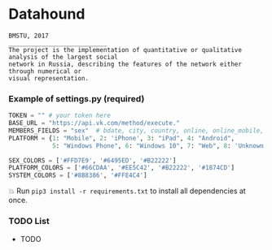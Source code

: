 # Datahound
    BMSTU, 2017
    ___________________________
    The project is the implementation of quantitative or qualitative analysis of the largest social 
    network in Russia, describing the features of the network either through numerical or 
    visual representation.
    
    
### Example of settings.py (required)

```python
TOKEN = "" # your token here
BASE_URL = "https://api.vk.com/method/execute."
MEMBERS_FIELDS = "sex"  # bdate, city, country, online, online_mobile, education, last_seen, relation
PLATFORM = {1: "Mobile", 2: 'iPhone', 3: "iPad", 4: "Android",
            5: "Windows Phone", 6: "Windows 10", 7: "Web", 8: 'Unknown'}

SEX_COLORS = ['#FFD7E9', '#6495ED', '#B22222']
PLATFORM_COLORS = ['#66CDAA', '#EE5C42', '#B22222', '#1874CD']
SYSTEM_COLORS = ['#8B8386', '#FFE4C4']
```

:collision: Run `pip3 install -r requirements.txt` to install all dependencies at once.

### TODO List
- TODO
